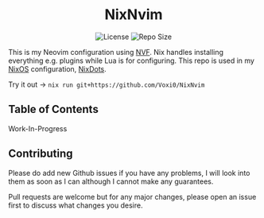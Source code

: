 <div align="center">

# NixNvim

</div>

<p align="center">
    <img src="https://img.shields.io/github/license/Voxi0/NixNvim?style=flat-square&logo=Github&label=License&labelColor=black&color=white" alt="License">
    <img src="https://img.shields.io/github/languages/code-size/Voxi0/NixNvim?style=flat-square&logo=Files&label=Size&labelColor=black&color=white" alt="Repo Size">
</p>

This is my Neovim configuration using [NVF](https://github.com/NotAShelf/nvf). Nix handles installing everything e.g. plugins while Lua is for configuring.
This repo is used in my [NixOS](https://nixos.org) configuration, [NixDots](https://github.com/Voxi0/NixDots).

Try it out ->
`nix run git+https://github.com/Voxi0/NixNvim`

## Table of Contents
Work-In-Progress

## Contributing
Please do add new Github issues if you have any problems, I will look into them as soon as I can although I cannot make any guarantees.

Pull requests are welcome but for any major changes, please open an issue first to discuss what changes you desire.
